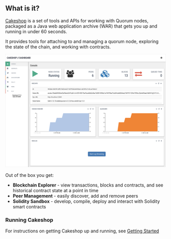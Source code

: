 ## What is it?

[Cakeshop](https://github.com/jpmorganchase/cakeshop) is a set of tools and APIs for working with Quorum nodes, packaged as a Java web application archive (WAR) that gets you up and running in under 60 seconds.
                                                      
It provides tools for attaching to and managing a quorum node, exploring the state of the chain, and working with contracts.

![image](console.png)

Out of the box you get:

* **Blockchain Explorer** - view transactions, blocks and contracts, and see historical contract state at a point in time
* **Peer Management** - easily discover, add and remove peers
* **Solidity Sandbox** - develop, compile, deploy and interact with Solidity smart contracts

### Running Cakeshop

For instructions on getting Cakeshop up and running, see [Getting Started](../Getting%20Started)